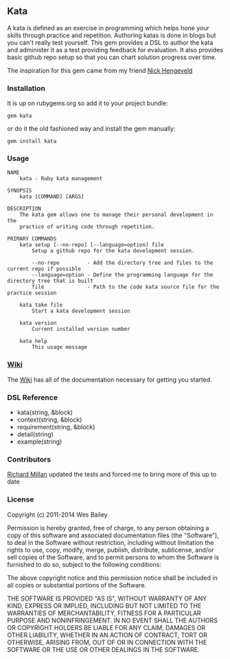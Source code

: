 ## Kata

A kata is defined as an exercise in programming which helps hone your skills through practice and
repetition. Authoring katas is done in blogs but you can't really test yourself. This gem provides a
DSL to author the kata and administer it as a test providing feedback for evaluation.  It also
provides basic github repo setup so that you can chart solution progress over time.

The inspiration for this gem came from my friend [Nick Hengeveld](https://github.com/nickh)

### Installation

It is up on rubygems.org so add it to your project bundle:

    gem kata

or do it the old fashioned way and install the gem manually:

    gem install kata

### Usage

    NAME
        kata - Ruby kata management

    SYNOPSIS
        kata [COMMAND] [ARGS]

    DESCRIPTION
        The kata gem allows one to manage their personal development in the
        practice of writing code through repetition.

    PRIMARY COMMANDS
        kata setup [--no-repo] [--language=option] file
            Setup a github repo for the kata development session.

            --no-repo         - Add the directory tree and files to the current repo if possible
            --language=option - Define the programming language for the directory tree that is built
            file              - Path to the code kata source file for the practice session

        kata take file
            Start a kata development session

        kata version
            Current installed version number

        kata help
            This usage message

### [Wiki](https://github.com/wbailey/kata/wiki)

The [Wiki](https://github.com/wbailey/kata/wiki) has all of the documentation necessary for getting you started.

### DSL Reference

* kata(string, &block)
* context(string, &block)
* requirement(string, &block)
* detail(string)
* example(string)

### Contributors

[Richard Millan](https://github.com/richardiux) updated the tests and forced me to bring more of this up to date

### License

Copyright (c) 2011-2014 Wes Bailey

Permission is hereby granted, free of charge, to any person obtaining a copy of this software and
associated documentation files (the "Software"), to deal in the Software without restriction,
including without limitation the rights to use, copy, modify, merge, publish, distribute,
sublicense, and/or sell copies of the Software, and to permit persons to whom the Software is
furnished to do so, subject to the following conditions:

The above copyright notice and this permission notice shall be included in all copies or substantial
portions of the Software.

THE SOFTWARE IS PROVIDED "AS IS", WITHOUT WARRANTY OF ANY KIND, EXPRESS OR IMPLIED, INCLUDING BUT
NOT LIMITED TO THE WARRANTIES OF MERCHANTABILITY, FITNESS FOR A PARTICULAR PURPOSE AND
NONINFRINGEMENT. IN NO EVENT SHALL THE AUTHORS OR COPYRIGHT HOLDERS BE LIABLE FOR ANY CLAIM, DAMAGES
OR OTHER LIABILITY, WHETHER IN AN ACTION OF CONTRACT, TORT OR OTHERWISE, ARISING FROM, OUT OF OR IN
CONNECTION WITH THE SOFTWARE OR THE USE OR OTHER DEALINGS IN THE SOFTWARE.

